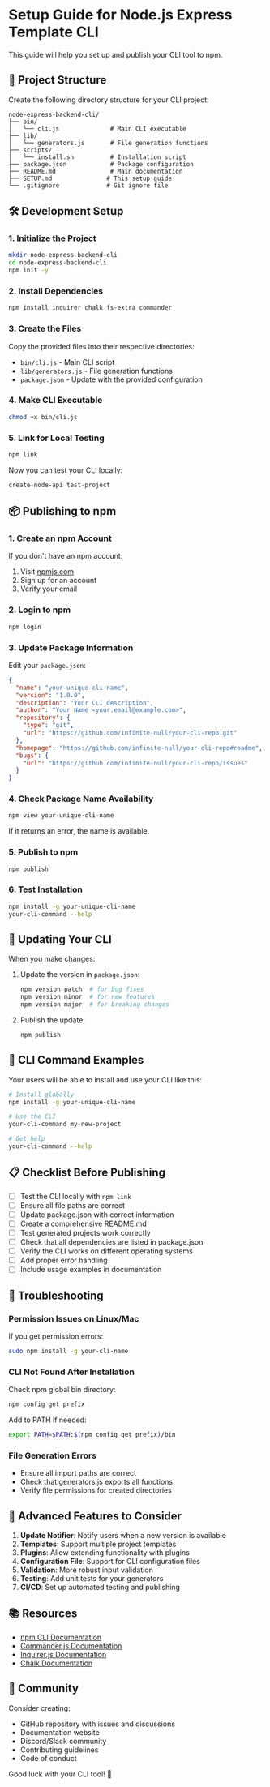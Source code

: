 # Setup Guide for Node.js Express Template CLI

This guide will help you set up and publish your CLI tool to npm.

## 📁 Project Structure

Create the following directory structure for your CLI project:

```
node-express-backend-cli/
├── bin/
│   └── cli.js              # Main CLI executable
├── lib/
│   └── generators.js       # File generation functions
├── scripts/
│   └── install.sh          # Installation script
├── package.json            # Package configuration
├── README.md               # Main documentation
├── SETUP.md               # This setup guide
└── .gitignore             # Git ignore file
```

## 🛠️ Development Setup

### 1. Initialize the Project

```bash
mkdir node-express-backend-cli
cd node-express-backend-cli
npm init -y
```

### 2. Install Dependencies

```bash
npm install inquirer chalk fs-extra commander
```

### 3. Create the Files

Copy the provided files into their respective directories:

- `bin/cli.js` - Main CLI script
- `lib/generators.js` - File generation functions
- `package.json` - Update with the provided configuration

### 4. Make CLI Executable

```bash
chmod +x bin/cli.js
```

### 5. Link for Local Testing

```bash
npm link
```

Now you can test your CLI locally:

```bash
create-node-api test-project
```

## 📦 Publishing to npm

### 1. Create an npm Account

If you don't have an npm account:

1. Visit [npmjs.com](https://www.npmjs.com)
2. Sign up for an account
3. Verify your email

### 2. Login to npm

```bash
npm login
```

### 3. Update Package Information

Edit your `package.json`:

```json
{
  "name": "your-unique-cli-name",
  "version": "1.0.0",
  "description": "Your CLI description",
  "author": "Your Name <your.email@example.com>",
  "repository": {
    "type": "git",
    "url": "https://github.com/infinite-null/your-cli-repo.git"
  },
  "homepage": "https://github.com/infinite-null/your-cli-repo#readme",
  "bugs": {
    "url": "https://github.com/infinite-null/your-cli-repo/issues"
  }
}
```

### 4. Check Package Name Availability

```bash
npm view your-unique-cli-name
```

If it returns an error, the name is available.

### 5. Publish to npm

```bash
npm publish
```

### 6. Test Installation

```bash
npm install -g your-unique-cli-name
your-cli-command --help
```

## 🔄 Updating Your CLI

When you make changes:

1. Update the version in `package.json`:

   ```bash
   npm version patch  # for bug fixes
   npm version minor  # for new features
   npm version major  # for breaking changes
   ```

2. Publish the update:
   ```bash
   npm publish
   ```

## 🎯 CLI Command Examples

Your users will be able to install and use your CLI like this:

```bash
# Install globally
npm install -g your-unique-cli-name

# Use the CLI
your-cli-command my-new-project

# Get help
your-cli-command --help
```

## 📋 Checklist Before Publishing

- [ ] Test the CLI locally with `npm link`
- [ ] Ensure all file paths are correct
- [ ] Update package.json with correct information
- [ ] Create a comprehensive README.md
- [ ] Test generated projects work correctly
- [ ] Check that all dependencies are listed in package.json
- [ ] Verify the CLI works on different operating systems
- [ ] Add proper error handling
- [ ] Include usage examples in documentation

## 🐛 Troubleshooting

### Permission Issues on Linux/Mac

If you get permission errors:

```bash
sudo npm install -g your-cli-name
```

### CLI Not Found After Installation

Check npm global bin directory:

```bash
npm config get prefix
```

Add to PATH if needed:

```bash
export PATH=$PATH:$(npm config get prefix)/bin
```

### File Generation Errors

- Ensure all import paths are correct
- Check that generators.js exports all functions
- Verify file permissions for created directories

## 🚀 Advanced Features to Consider

1. **Update Notifier**: Notify users when a new version is available
2. **Templates**: Support multiple project templates
3. **Plugins**: Allow extending functionality with plugins
4. **Configuration File**: Support for CLI configuration files
5. **Validation**: More robust input validation
6. **Testing**: Add unit tests for your generators
7. **CI/CD**: Set up automated testing and publishing

## 📚 Resources

- [npm CLI Documentation](https://docs.npmjs.com/cli)
- [Commander.js Documentation](https://github.com/tj/commander.js)
- [Inquirer.js Documentation](https://github.com/SBoudrias/Inquirer.js)
- [Chalk Documentation](https://github.com/chalk/chalk)

## 🤝 Community

Consider creating:

- GitHub repository with issues and discussions
- Documentation website
- Discord/Slack community
- Contributing guidelines
- Code of conduct

Good luck with your CLI tool! 🎉
